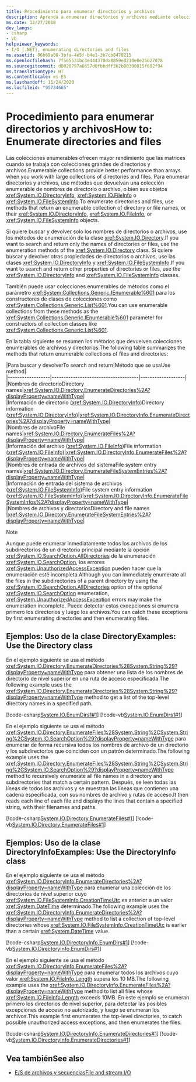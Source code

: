 ```yaml
---
title: Procedimiento para enumerar directorios y archivos
description: Aprenda a enumerar directorios y archivos mediante colecciones enumerables, que pueden proporcionar un mejor rendimiento que las matrices en .NET.
ms.date: 12/27/2018
dev_langs:
- csharp
- vb
helpviewer_keywords:
- I/O [.NET], enumerating directories and files
ms.assetid: 86b69a08-3bfa-4e5f-b4e1-3b7cb8478215
ms.openlocfilehash: 7f565531bc3ed44370da8859ed210e0e25027d78
ms.sourcegitcommit: d8020797a6657d0fbbdff362b80300815f682f94
ms.translationtype: HT
ms.contentlocale: es-ES
ms.lasthandoff: 11/24/2020
ms.locfileid: "95734665"
---
```

# <a name="how-to-enumerate-directories-and-files"></a><span data-ttu-id="7a1ae-103">Procedimiento para enumerar directorios y archivos</span><span class="sxs-lookup"><span data-stu-id="7a1ae-103">How to: Enumerate directories and files</span></span>

<span data-ttu-id="7a1ae-104">Las colecciones enumerables ofrecen mayor rendimiento que las matrices cuando se trabaja con colecciones grandes de directorios y archivos.</span><span class="sxs-lookup"><span data-stu-id="7a1ae-104">Enumerable collections provide better performance than arrays when you work with large collections of directories and files.</span></span> <span data-ttu-id="7a1ae-105">Para enumerar directorios y archivos, use métodos que devuelvan una colección enumerable de nombres de directorio o archivo, o bien sus objetos <xref:System.IO.DirectoryInfo>, <xref:System.IO.FileInfo> o <xref:System.IO.FileSystemInfo>.</span><span class="sxs-lookup"><span data-stu-id="7a1ae-105">To enumerate directories and files, use methods that return an enumerable collection of directory or file names, or their <xref:System.IO.DirectoryInfo>, <xref:System.IO.FileInfo>, or <xref:System.IO.FileSystemInfo> objects.</span></span>  
  
<span data-ttu-id="7a1ae-106">Si quiere buscar y devolver solo los nombres de directorios o archivos, use los métodos de enumeración de la clase <xref:System.IO.Directory>.</span><span class="sxs-lookup"><span data-stu-id="7a1ae-106">If you want to search and return only the names of directories or files, use the enumeration methods of the <xref:System.IO.Directory> class.</span></span> <span data-ttu-id="7a1ae-107">Si quiere buscar y devolver otras propiedades de directorios o archivos, use las clases <xref:System.IO.DirectoryInfo> y <xref:System.IO.FileSystemInfo>.</span><span class="sxs-lookup"><span data-stu-id="7a1ae-107">If you want to search and return other properties of directories or files, use the <xref:System.IO.DirectoryInfo> and <xref:System.IO.FileSystemInfo> classes.</span></span>  
  
<span data-ttu-id="7a1ae-108">También puede usar colecciones enumerables de métodos como el parámetro <xref:System.Collections.Generic.IEnumerable%601> para los constructores de clases de colecciones como <xref:System.Collections.Generic.List%601>.</span><span class="sxs-lookup"><span data-stu-id="7a1ae-108">You can use enumerable collections from these methods as the <xref:System.Collections.Generic.IEnumerable%601> parameter for constructors of collection classes like <xref:System.Collections.Generic.List%601>.</span></span>  
  
<span data-ttu-id="7a1ae-109">En la tabla siguiente se resumen los métodos que devuelven colecciones enumerables de archivos y directorios:</span><span class="sxs-lookup"><span data-stu-id="7a1ae-109">The following table summarizes the methods that return enumerable collections of files and directories:</span></span>  
  
|<span data-ttu-id="7a1ae-110">Para buscar y devolver</span><span class="sxs-lookup"><span data-stu-id="7a1ae-110">To search and return</span></span>|<span data-ttu-id="7a1ae-111">Método que se usa</span><span class="sxs-lookup"><span data-stu-id="7a1ae-111">Use method</span></span>|  
|------------------|-------------------------------------|-------------------|  
|<span data-ttu-id="7a1ae-112">Nombres de directorio</span><span class="sxs-lookup"><span data-stu-id="7a1ae-112">Directory names</span></span>|<xref:System.IO.Directory.EnumerateDirectories%2A?displayProperty=nameWithType>|  
|<span data-ttu-id="7a1ae-113">Información de directorio (<xref:System.IO.DirectoryInfo>)</span><span class="sxs-lookup"><span data-stu-id="7a1ae-113">Directory information (<xref:System.IO.DirectoryInfo>)</span></span>|<xref:System.IO.DirectoryInfo.EnumerateDirectories%2A?displayProperty=nameWithType>|  
|<span data-ttu-id="7a1ae-114">Nombres de archivo</span><span class="sxs-lookup"><span data-stu-id="7a1ae-114">File names</span></span>|<xref:System.IO.Directory.EnumerateFiles%2A?displayProperty=nameWithType>|  
|<span data-ttu-id="7a1ae-115">Información del archivo (<xref:System.IO.FileInfo>)</span><span class="sxs-lookup"><span data-stu-id="7a1ae-115">File information (<xref:System.IO.FileInfo>)</span></span>|<xref:System.IO.DirectoryInfo.EnumerateFiles%2A?displayProperty=nameWithType>|  
|<span data-ttu-id="7a1ae-116">Nombres de entrada de archivos del sistema</span><span class="sxs-lookup"><span data-stu-id="7a1ae-116">File system entry names</span></span>|<xref:System.IO.Directory.EnumerateFileSystemEntries%2A?displayProperty=nameWithType>|  
|<span data-ttu-id="7a1ae-117">Información de entrada del sistema de archivos (<xref:System.IO.FileSystemInfo>)</span><span class="sxs-lookup"><span data-stu-id="7a1ae-117">File system entry information (<xref:System.IO.FileSystemInfo>)</span></span>|<xref:System.IO.DirectoryInfo.EnumerateFileSystemInfos%2A?displayProperty=nameWithType>|  
|<span data-ttu-id="7a1ae-118">Nombres de archivos y directorios</span><span class="sxs-lookup"><span data-stu-id="7a1ae-118">Directory and file names</span></span> |<xref:System.IO.Directory.EnumerateFileSystemEntries%2A?displayProperty=nameWithType>|  

> [!NOTE]
> <span data-ttu-id="7a1ae-119">Aunque puede enumerar inmediatamente todos los archivos de los subdirectorios de un directorio principal mediante la opción <xref:System.IO.SearchOption.AllDirectories> de la enumeración <xref:System.IO.SearchOption>, los errores <xref:System.UnauthorizedAccessException> pueden hacer que la enumeración esté incompleta.</span><span class="sxs-lookup"><span data-stu-id="7a1ae-119">Although you can immediately enumerate all the files in the subdirectories of a parent directory by using the <xref:System.IO.SearchOption.AllDirectories> option of the optional <xref:System.IO.SearchOption> enumeration, <xref:System.UnauthorizedAccessException> errors may make the enumeration incomplete.</span></span> <span data-ttu-id="7a1ae-120">Puede detectar estas excepciones si enumera primero los directorios y luego los archivos.</span><span class="sxs-lookup"><span data-stu-id="7a1ae-120">You can catch these exceptions by first enumerating directories and then enumerating files.</span></span>  
  
## <a name="examples-use-the-directory-class"></a><span data-ttu-id="7a1ae-121">Ejemplos: Uso de la clase Directory</span><span class="sxs-lookup"><span data-stu-id="7a1ae-121">Examples: Use the Directory class</span></span>  
  
<span data-ttu-id="7a1ae-122">En el ejemplo siguiente se usa el método <xref:System.IO.Directory.EnumerateDirectories%28System.String%29?displayProperty=nameWithType> para obtener una lista de los nombres de directorio de nivel superior en una ruta de acceso especificada.</span><span class="sxs-lookup"><span data-stu-id="7a1ae-122">The following example uses the <xref:System.IO.Directory.EnumerateDirectories%28System.String%29?displayProperty=nameWithType> method to get a list of the top-level directory names in a specified path.</span></span>  

[!code-csharp[System.IO.EnumDirs1#1](../../../samples/snippets/csharp/VS_Snippets_CLR_System/system.io.enumdirs1/cs/program.cs#1)]
[!code-vb[System.IO.EnumDirs1#1](../../../samples/snippets/visualbasic/VS_Snippets_CLR_System/system.io.enumdirs1/vb/program.vb#1)]  

<span data-ttu-id="7a1ae-123">En el ejemplo siguiente se usa el método <xref:System.IO.Directory.EnumerateFiles%28System.String%2CSystem.String%2CSystem.IO.SearchOption%29?displayProperty=nameWithType> para enumerar de forma recursiva todos los nombres de archivo de un directorio y los subdirectorios que coinciden con un patrón determinado.</span><span class="sxs-lookup"><span data-stu-id="7a1ae-123">The following example uses the <xref:System.IO.Directory.EnumerateFiles%28System.String%2CSystem.String%2CSystem.IO.SearchOption%29?displayProperty=nameWithType> method to recursively enumerate all file names in a directory and subdirectories that match a certain pattern.</span></span> <span data-ttu-id="7a1ae-124">Después, se leen todas las líneas de todos los archivos y se muestran las líneas que contienen una cadena especificada, con sus nombres de archivo y rutas de acceso.</span><span class="sxs-lookup"><span data-stu-id="7a1ae-124">It then reads each line of each file and displays the lines that contain a specified string, with their filenames and paths.</span></span>

[!code-csharp[System.IO.Directory.EnumerateFiles#1](../../../samples/snippets/csharp/VS_Snippets_CLR_System/system.io.directory.enumeratefiles/cs/program.cs#1)]
[!code-vb[System.IO.Directory.EnumerateFiles#1](../../../samples/snippets/visualbasic/VS_Snippets_CLR_System/system.io.directory.enumeratefiles/vb/program.vb#1)]  
  
## <a name="examples-use-the-directoryinfo-class"></a><span data-ttu-id="7a1ae-125">Ejemplos: Uso de la clase DirectoryInfo</span><span class="sxs-lookup"><span data-stu-id="7a1ae-125">Examples: Use the DirectoryInfo class</span></span>  
  
<span data-ttu-id="7a1ae-126">En el ejemplo siguiente se usa el método <xref:System.IO.DirectoryInfo.EnumerateDirectories%2A?displayProperty=nameWithType> para enumerar una colección de los directorios de nivel superior cuyo <xref:System.IO.FileSystemInfo.CreationTimeUtc> es anterior a un valor <xref:System.DateTime> determinado.</span><span class="sxs-lookup"><span data-stu-id="7a1ae-126">The following example uses the <xref:System.IO.DirectoryInfo.EnumerateDirectories%2A?displayProperty=nameWithType> method to list a collection of top-level directories whose <xref:System.IO.FileSystemInfo.CreationTimeUtc> is earlier than a certain <xref:System.DateTime> value.</span></span>  

[!code-csharp[System.IO.DirectoryInfo.EnumDirs#1](../../../samples/snippets/csharp/VS_Snippets_CLR_System/system.io.directoryinfo.enumdirs/cs/program.cs)]
[!code-vb[System.IO.DirectoryInfo.EnumDirs#1](../../../samples/snippets/visualbasic/VS_Snippets_CLR_System/system.io.directoryinfo.enumdirs/vb/module1.vb)]  
  
<span data-ttu-id="7a1ae-127">En el ejemplo siguiente se usa el método <xref:System.IO.DirectoryInfo.EnumerateFiles%2A?displayProperty=nameWithType> para enumerar todos los archivos cuyo valor <xref:System.IO.FileInfo.Length> supera los 10 MB.</span><span class="sxs-lookup"><span data-stu-id="7a1ae-127">The following example uses the <xref:System.IO.DirectoryInfo.EnumerateFiles%2A?displayProperty=nameWithType> method to list all files whose <xref:System.IO.FileInfo.Length> exceeds 10MB.</span></span> <span data-ttu-id="7a1ae-128">En este ejemplo se enumeran primero los directorios de nivel superior, para detectar las posibles excepciones de acceso no autorizado, y luego se enumeran los archivos.</span><span class="sxs-lookup"><span data-stu-id="7a1ae-128">This example first enumerates the top-level directories, to catch possible unauthorized access exceptions, and then enumerates the files.</span></span>  

[!code-csharp[System.IO.DirectoryInfo.EnumerateDirectories#1](../../../samples/snippets/csharp/VS_Snippets_CLR_System/system.io.directoryinfo.enumeratedirectories/cs/program.cs#1)]
[!code-vb[System.IO.DirectoryInfo.EnumerateDirectories#1](../../../samples/snippets/visualbasic/VS_Snippets_CLR_System/system.io.directoryinfo.enumeratedirectories/vb/program.vb#1)]  
  
## <a name="see-also"></a><span data-ttu-id="7a1ae-129">Vea también</span><span class="sxs-lookup"><span data-stu-id="7a1ae-129">See also</span></span>

- [<span data-ttu-id="7a1ae-130">E/S de archivos y secuencias</span><span class="sxs-lookup"><span data-stu-id="7a1ae-130">File and stream I/O</span></span>](index.md)
